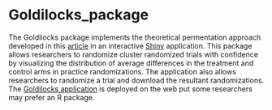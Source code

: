 # Goldilocks_package

The Goldilocks package implements the theoretical permentation approach developed in this [article](https://www.sciencedirect.com/science/article/pii/S245186542100048X) in an interactive [Shiny](https://CRAN.R-project.org/package=shiny) application. This package allows researchers to randomize cluster randomized trials with confidence by visualizing the distribution of average differences in the treatment and control arms in practice randomizations. The application also allows researchers to randomize a trial and download the resultant randomizations. The [Goldilocks application](bit.ly/GoldilocksApp) is deployed on the web put some researchers may prefer an R package.
